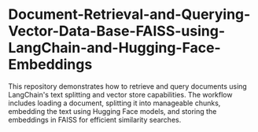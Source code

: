 # Document-Retrieval-and-Querying-Vector-Data-Base-FAISS-using-LangChain-and-Hugging-Face-Embeddings
This repository demonstrates how to retrieve and query documents using LangChain's text splitting and vector store capabilities. The workflow includes loading a document, splitting it into manageable chunks, embedding the text using Hugging Face models, and storing the embeddings in FAISS for efficient similarity searches. 

